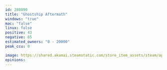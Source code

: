 ```yaml
---
id: 280890
title: "Ghostship Aftermath"
windows: "true"
mac: "false"
linux: false
positive: 43
negative: 65
estimated_owners: "0 - 20000"
peak_ccu: 0

image: https://shared.akamai.steamstatic.com/store_item_assets/steam/apps/280890/header.jpg?t=1715717357
opinions:
---
```

